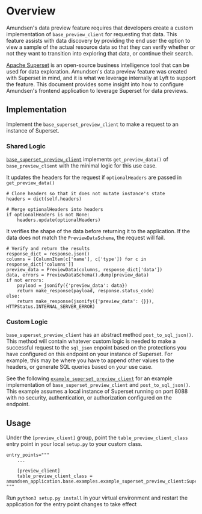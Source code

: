 # Overview

Amundsen's data preview feature requires that developers create a custom implementation of `base_preview_client` for requesting that data. This feature assists with data discovery by providing the end user the option to view a sample of the actual resource data so that they can verify whether or not they want to transition into exploring that data, or continue their search.

[Apache Superset](https://github.com/apache/incubator-superset) is an open-source business intelligence tool that can be used for data exploration. Amundsen's data preview feature was created with Superset in mind, and it is what we leverage internally at Lyft to support the feature. This document provides some insight into how to configure Amundsen's frontend application to leverage Superset for data previews.

## Implementation

Implement the `base_superset_preview_client` to make a request to an instance of Superset.

### Shared Logic
[`base_superset_preview_client`](https://github.com/kylg/amundsenfrontendlibrary/tree/master/amundsen_application/base/base_superset_preview_client.py) implements `get_preview_data()` of `base_preview_client` with the minimal logic for this use case.

It updates the headers for the request if `optionalHeaders` are passed in `get_preview_data()`
```
# Clone headers so that it does not mutate instance's state
headers = dict(self.headers)

# Merge optionalHeaders into headers
if optionalHeaders is not None:
    headers.update(optionalHeaders)
```

It verifies the shape of the data before returning it to the application. If the data does not match the `PreviewDataSchema`, the request will fail.
```
# Verify and return the results
response_dict = response.json()
columns = [ColumnItem(c['name'], c['type']) for c in response_dict['columns']]
preview_data = PreviewData(columns, response_dict['data'])
data, errors = PreviewDataSchema().dump(preview_data)
if not errors:
    payload = jsonify({'preview_data': data})
    return make_response(payload, response.status_code)
else:
    return make_response(jsonify({'preview_data': {}}), HTTPStatus.INTERNAL_SERVER_ERROR)
```

### Custom Logic
`base_superset_preview_client` has an abstract method `post_to_sql_json()`. This method will contain whatever custom logic is needed to make a successful request to the `sql_json` enpoint based on the protections you have configured on this endpoint on your instance of Superset. For example, this may be where you have to append other values to the headers, or generate SQL queries based on your use case.

See the following [`example_superset_preview_client`](https://github.com/kylg/amundsenfrontendlibrary/tree/master/amundsen_application/base/examples/example_superset_preview_client.py) for an example implementation of `base_superset_preview_client` and `post_to_sql_json()`. This example assumes a local instance of Superset running on port 8088 with no security, authentication, or authorization configured on the endpoint.


## Usage

Under the `[preview_client]` group, point the `table_preview_client_class` entry point in your local `setup.py` to your custom class.

```
entry_points="""
    ...

    [preview_client]
    table_preview_client_class = amundsen_application.base.examples.example_superset_preview_client:SupersetPreviewClient
"""
```

Run `python3 setup.py install` in your virtual environment and restart the application for the entry point changes to take effect

